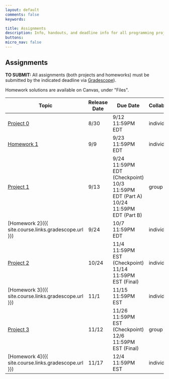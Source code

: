 ```yaml
---
layout: default
comments: false
keywords:

title: Assignments
description: Info, handouts, and deadline info for all programming projects and homeworks in the course.
buttons:
micro_nav: false
---
```


## Assignments

**TO SUBMIT:** All assignments (both projects and homeworks) must be submitted by the indicated deadline via [Gradescope](https://www.gradescope.com/courses/833387)).

Homework solutions are available on Canvas, under "Files".

<!-- [Rubric](https://drive.google.com/file/d/1ArH2SVlo3DaVh7y2dW6AlosncBSMnGdT/view?usp=sharing) for project manual grading -->

| Topic                                     | Release Date | Due Date          | Collaboration | Other Info |
|-------------------------------------------|--------------|-------------------|---------------|------------|
| [Project 0](https://classroom.github.com/a/hSiUMLgb)                             | 8/30         | 9/12 11:59PM EDT  | individual     | 9% of course grade |
| [Homework 1](https://www.gradescope.com/courses/833387/assignments/4918594)                            | 9/9          | 9/23 11:59PM EDT  | individual     |            |
| [Project 1](https://classroom.github.com/a/GrA5CHis)                             | 9/13          | 9/24 11:59PM EDT (Checkpoint) <br> 10/3 11:59PM EDT (Part A) <br> 10/24 11:59PM EDT (Part B)| group of 2  | 15% of course grade |
| [Homework 2]({{ site.course.links.gradescope.url }})                            | 9/24          | 10/7 11:59PM EDT | individual      |            |
| [Project 2](https://classroom.github.com/a/PH9yExxR)                             | 10/24          | 11/4 11:59PM EST (Checkpoint) <br> 11/14 11:59PM EST (Final) | individual  | 11% of course grade |
| [Homework 3]({{ site.course.links.gradescope.url }})                            |    11/1      | 11/15 11:59PM EST | individual      |            |
| [Project 3]()                             | 11/12          | 11/26 11:59PM EST (Checkpoint) <br> 12/6 11:59PM EST (Final) | group of 2  | 10% of course grade |
| [Homework 4]({{ site.course.links.gradescope.url }})                            |          11/17          | 12/4 11:59PM EST | individual      |            |
